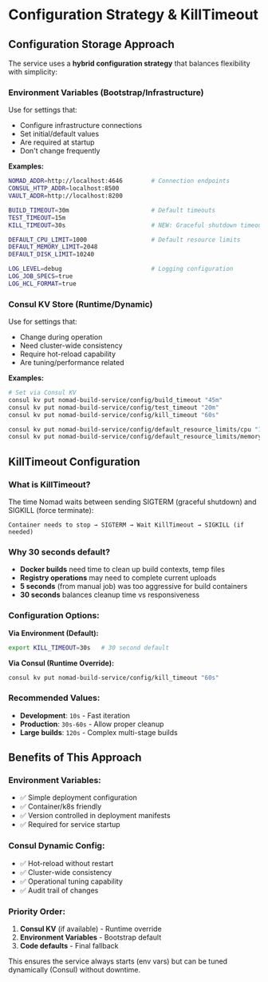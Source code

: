 # Configuration Strategy & KillTimeout

## Configuration Storage Approach

The service uses a **hybrid configuration strategy** that balances flexibility with simplicity:

### **Environment Variables (Bootstrap/Infrastructure)**
Use for settings that:
- Configure infrastructure connections
- Set initial/default values
- Are required at startup
- Don't change frequently

**Examples:**
```bash
NOMAD_ADDR=http://localhost:4646        # Connection endpoints
CONSUL_HTTP_ADDR=localhost:8500
VAULT_ADDR=http://localhost:8200

BUILD_TIMEOUT=30m                       # Default timeouts
TEST_TIMEOUT=15m  
KILL_TIMEOUT=30s                        # NEW: Graceful shutdown timeout

DEFAULT_CPU_LIMIT=1000                  # Default resource limits
DEFAULT_MEMORY_LIMIT=2048
DEFAULT_DISK_LIMIT=10240

LOG_LEVEL=debug                         # Logging configuration
LOG_JOB_SPECS=true
LOG_HCL_FORMAT=true
```

### **Consul KV Store (Runtime/Dynamic)**
Use for settings that:
- Change during operation
- Need cluster-wide consistency
- Require hot-reload capability
- Are tuning/performance related

**Examples:**
```bash
# Set via Consul KV
consul kv put nomad-build-service/config/build_timeout "45m"
consul kv put nomad-build-service/config/test_timeout "20m" 
consul kv put nomad-build-service/config/kill_timeout "60s"

consul kv put nomad-build-service/config/default_resource_limits/cpu "1500"
consul kv put nomad-build-service/config/default_resource_limits/memory "4096"
```

## KillTimeout Configuration

### **What is KillTimeout?**
The time Nomad waits between sending SIGTERM (graceful shutdown) and SIGKILL (force terminate):

```
Container needs to stop → SIGTERM → Wait KillTimeout → SIGKILL (if needed)
```

### **Why 30 seconds default?**
- **Docker builds** need time to clean up build contexts, temp files
- **Registry operations** may need to complete current uploads
- **5 seconds** (from manual job) was too aggressive for build containers
- **30 seconds** balances cleanup time vs responsiveness

### **Configuration Options:**

**Via Environment (Default):**
```bash
export KILL_TIMEOUT=30s   # 30 second default
```

**Via Consul (Runtime Override):**
```bash
consul kv put nomad-build-service/config/kill_timeout "60s"
```

### **Recommended Values:**
- **Development**: `10s` - Fast iteration
- **Production**: `30s-60s` - Allow proper cleanup
- **Large builds**: `120s` - Complex multi-stage builds

## Benefits of This Approach

### **Environment Variables:**
- ✅ Simple deployment configuration
- ✅ Container/k8s friendly
- ✅ Version controlled in deployment manifests
- ✅ Required for service startup

### **Consul Dynamic Config:**
- ✅ Hot-reload without restart
- ✅ Cluster-wide consistency
- ✅ Operational tuning capability
- ✅ Audit trail of changes

### **Priority Order:**
1. **Consul KV** (if available) - Runtime override
2. **Environment Variables** - Bootstrap default
3. **Code defaults** - Final fallback

This ensures the service always starts (env vars) but can be tuned dynamically (Consul) without downtime.
